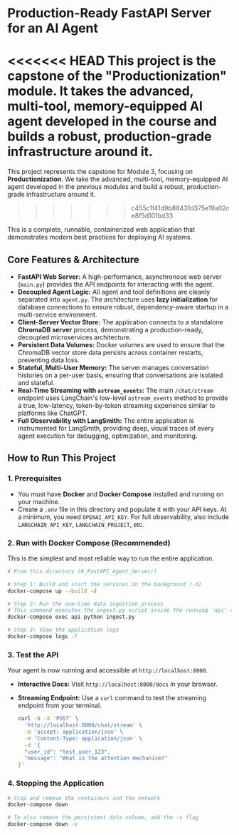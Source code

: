 # Production-Ready FastAPI Server for an AI Agent

<<<<<<< HEAD
This project is the capstone of the "Productionization" module. It takes the advanced, multi-tool, memory-equipped AI agent developed in the course and builds a robust, production-grade infrastructure around it.
=======
This project represents the capstone for Module 3, focusing on **Productionization**. We take the advanced, multi-tool, memory-equipped AI agent developed in the previous modules and build a robust, production-grade infrastructure around it.
>>>>>>> c455c1f41d9b88431d375e19a02ce8f5d101bd33

This is a complete, runnable, containerized web application that demonstrates modern best practices for deploying AI systems.

## Core Features & Architecture

- **FastAPI Web Server:** A high-performance, asynchronous web server (`main.py`) provides the API endpoints for interacting with the agent.
- **Decoupled Agent Logic:** All agent and tool definitions are cleanly separated into `agent.py`. The architecture uses **lazy initialization** for database connections to ensure robust, dependency-aware startup in a multi-service environment.
- **Client-Server Vector Store:** The application connects to a standalone **ChromaDB server** process, demonstrating a production-ready, decoupled microservices architecture.
- **Persistent Data Volumes:** Docker volumes are used to ensure that the ChromaDB vector store data persists across container restarts, preventing data loss.
- **Stateful, Multi-User Memory:** The server manages conversation histories on a per-user basis, ensuring that conversations are isolated and stateful.
- **Real-Time Streaming with `astream_events`:** The main `/chat/stream` endpoint uses LangChain's low-level `astream_events` method to provide a true, low-latency, token-by-token streaming experience similar to platforms like ChatGPT.
- **Full Observability with LangSmith:** The entire application is instrumented for LangSmith, providing deep, visual traces of every agent execution for debugging, optimization, and monitoring.

## How to Run This Project

### 1. Prerequisites

- You must have **Docker** and **Docker Compose** installed and running on your machine.
- Create a `.env` file in this directory and populate it with your API keys. At a minimum, you need `OPENAI_API_KEY`. For full observability, also include `LANGCHAIN_API_KEY`, `LANGCHAIN_PROJECT`, etc.

### 2. Run with Docker Compose (Recommended)

This is the simplest and most reliable way to run the entire application.

```bash
# From this directory (8_FastAPI_Agent_Server/)

# Step 1: Build and start the services in the background (-d)
docker-compose up --build -d

# Step 2: Run the one-time data ingestion process
# This command executes the ingest.py script inside the running 'api' container
docker-compose exec api python ingest.py

# Step 3: View the application logs
docker-compose logs -f
```

### 3. Test the API

Your agent is now running and accessible at `http://localhost:8000`.

- **Interactive Docs:** Visit `http://localhost:8000/docs` in your browser.
- **Streaming Endpoint:** Use a `curl` command to test the streaming endpoint from your terminal.

  ```bash
  curl -N -X 'POST' \
    'http://localhost:8000/chat/stream' \
    -H 'accept: application/json' \
    -H 'Content-Type: application/json' \
    -d '{
    "user_id": "test_user_123",
    "message": "What is the attention mechanism?"
  }'
  ```

### 4. Stopping the Application

```bash
# Stop and remove the containers and the network
docker-compose down

# To also remove the persistent data volume, add the -v flag
docker-compose down -v
```
